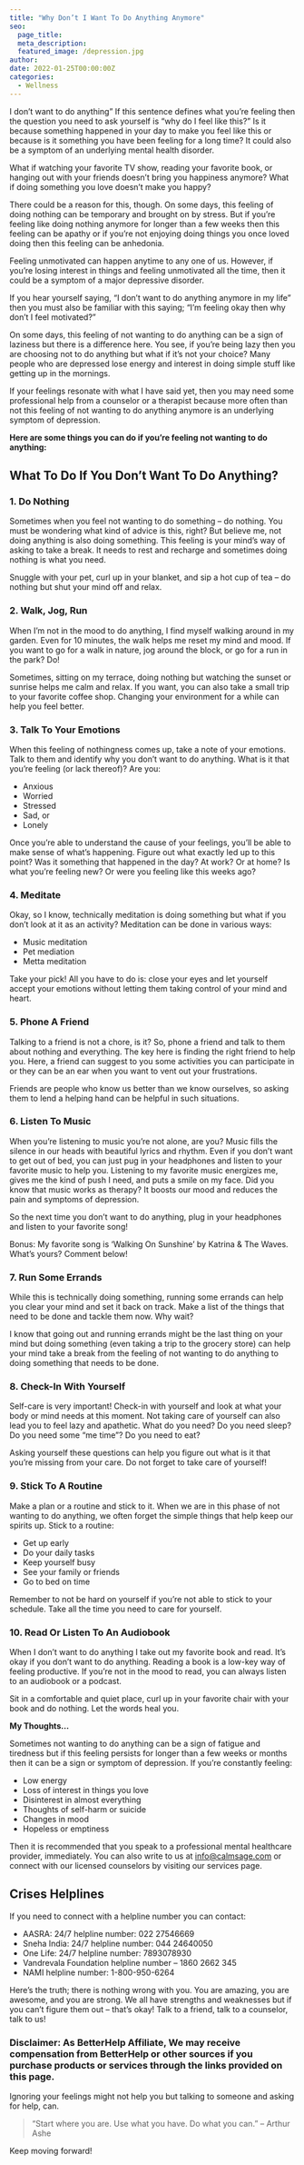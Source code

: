 ```yaml
---
title: "Why Don’t I Want To Do Anything Anymore"
seo:
  page_title:
  meta_description:
  featured_image: /depression.jpg
author:
date: 2022-01-25T00:00:00Z
categories:
  - Wellness
---
```


I don’t want to do anything” If this sentence defines what you’re feeling then the question you need to ask yourself is “why do I feel like this?” Is it because something happened in your day to make you feel like this or because is it something you have been feeling for a long time? It could also be a symptom of an underlying mental health disorder.

What if watching your favorite TV show, reading your favorite book, or hanging out with your friends doesn’t bring you happiness anymore? What if doing something you love doesn’t make you happy?

There could be a reason for this, though. On some days, this feeling of doing nothing can be temporary and brought on by stress. But if you’re feeling like doing nothing anymore for longer than a few weeks then this feeling can be apathy or if you’re not enjoying doing things you once loved doing then this feeling can be anhedonia.

Feeling unmotivated can happen anytime to any one of us. However, if you’re losing interest in things and feeling unmotivated all the time, then it could be a symptom of a major depressive disorder.

If you hear yourself saying, “I don’t want to do anything anymore in my life” then you must also be familiar with this saying; “I’m feeling okay then why don’t I feel motivated?”

On some days, this feeling of not wanting to do anything can be a sign of laziness but there is a difference here. You see, if you’re being lazy then you are choosing not to do anything but what if it’s not your choice? Many people who are depressed lose energy and interest in doing simple stuff like getting up in the mornings.

If your feelings resonate with what I have said yet, then you may need some professional help from a counselor or a therapist because more often than not this feeling of not wanting to do anything anymore is an underlying symptom of depression.

**Here are some things you can do if you’re feeling not wanting to do anything:**

## What To Do If You Don’t Want To Do Anything?

### 1. Do Nothing

Sometimes when you feel not wanting to do something – do nothing. You must be wondering what kind of advice is this, right? But believe me, not doing anything is also doing something. This feeling is your mind’s way of asking to take a break. It needs to rest and recharge and sometimes doing nothing is what you need.

Snuggle with your pet, curl up in your blanket, and sip a hot cup of tea – do nothing but shut your mind off and relax.

### 2. Walk, Jog, Run

When I’m not in the mood to do anything, I find myself walking around in my garden. Even for 10 minutes, the walk helps me reset my mind and mood. If you want to go for a walk in nature, jog around the block, or go for a run in the park? Do!

Sometimes, sitting on my terrace, doing nothing but watching the sunset or sunrise helps me calm and relax. If you want, you can also take a small trip to your favorite coffee shop. Changing your environment for a while can help you feel better.

### 3. Talk To Your Emotions

When this feeling of nothingness comes up, take a note of your emotions. Talk to them and identify why you don’t want to do anything. What is it that you’re feeling (or lack thereof)? Are you:

- Anxious
- Worried
- Stressed
- Sad, or
- Lonely

Once you’re able to understand the cause of your feelings, you’ll be able to make sense of what’s happening. Figure out what exactly led up to this point? Was it something that happened in the day? At work? Or at home? Is what you’re feeling new? Or were you feeling like this weeks ago?

### 4. Meditate

Okay, so I know, technically meditation is doing something but what if you don’t look at it as an activity? Meditation can be done in various ways:

- Music meditation
- Pet mediation
- Metta meditation

Take your pick! All you have to do is: close your eyes and let yourself accept your emotions without letting them taking control of your mind and heart.

### 5. Phone A Friend

Talking to a friend is not a chore, is it? So, phone a friend and talk to them about nothing and everything. The key here is finding the right friend to help you. Here, a friend can suggest to you some activities you can participate in or they can be an ear when you want to vent out your frustrations.

Friends are people who know us better than we know ourselves, so asking them to lend a helping hand can be helpful in such situations.

### 6. Listen To Music

When you’re listening to music you’re not alone, are you? Music fills the silence in our heads with beautiful lyrics and rhythm. Even if you don’t want to get out of bed, you can just pug in your headphones and listen to your favorite music to help you. Listening to my favorite music energizes me, gives me the kind of push I need, and puts a smile on my face. Did you know that music works as therapy? It boosts our mood and reduces the pain and symptoms of depression.

So the next time you don’t want to do anything, plug in your headphones and listen to your favorite song!

Bonus: My favorite song is ‘Walking On Sunshine’ by Katrina & The Waves. What’s yours? Comment below!

### 7. Run Some Errands

While this is technically doing something, running some errands can help you clear your mind and set it back on track. Make a list of the things that need to be done and tackle them now. Why wait?

I know that going out and running errands might be the last thing on your mind but doing something (even taking a trip to the grocery store) can help your mind take a break from the feeling of not wanting to do anything to doing something that needs to be done.

### 8. Check-In With Yourself

Self-care is very important! Check-in with yourself and look at what your body or mind needs at this moment. Not taking care of yourself can also lead you to feel lazy and apathetic. What do you need? Do you need sleep? Do you need some “me time”? Do you need to eat?

Asking yourself these questions can help you figure out what is it that you’re missing from your care. Do not forget to take care of yourself!

### 9. Stick To A Routine

Make a plan or a routine and stick to it. When we are in this phase of not wanting to do anything, we often forget the simple things that help keep our spirits up. Stick to a routine:

- Get up early
- Do your daily tasks
- Keep yourself busy
- See your family or friends
- Go to bed on time

Remember to not be hard on yourself if you’re not able to stick to your schedule. Take all the time you need to care for yourself.

### 10. Read Or Listen To An Audiobook

When I don’t want to do anything I take out my favorite book and read. It’s okay if you don’t want to do anything. Reading a book is a low-key way of feeling productive. If you’re not in the mood to read, you can always listen to an audiobook or a podcast.

Sit in a comfortable and quiet place, curl up in your favorite chair with your book and do nothing. Let the words heal you.

**My Thoughts…**

Sometimes not wanting to do anything can be a sign of fatigue and tiredness but if this feeling persists for longer than a few weeks or months then it can be a sign or symptom of depression. If you’re constantly feeling:

- Low energy
- Loss of interest in things you love
- Disinterest in almost everything
- Thoughts of self-harm or suicide
- Changes in mood
- Hopeless or emptiness

Then it is recommended that you speak to a professional mental healthcare provider, immediately. You can also write to us at info@calmsage.com or connect with our licensed counselors by visiting our services page.

## Crises Helplines

If you need to connect with a helpline number you can contact:

- AASRA: 24/7 helpline number: 022 27546669
- Sneha India: 24/7 helpline number: 044 24640050
- One Life: 24/7 helpline number: 7893078930
- Vandrevala Foundation helpline number – 1860 2662 345
- NAMI helpline number: 1-800-950-6264

Here’s the truth; there is nothing wrong with you. You are amazing, you are awesome, and you are strong. We all have strengths and weaknesses but if you can’t figure them out – that’s okay! Talk to a friend, talk to a counselor, talk to us!

### Disclaimer: As BetterHelp Affiliate, We may receive compensation from BetterHelp or other sources if you purchase products or services through the links provided on this page.

Ignoring your feelings might not help you but talking to someone and asking for help, can.

> “Start where you are. Use what you have. Do what you can.” – Arthur Ashe

Keep moving forward!

